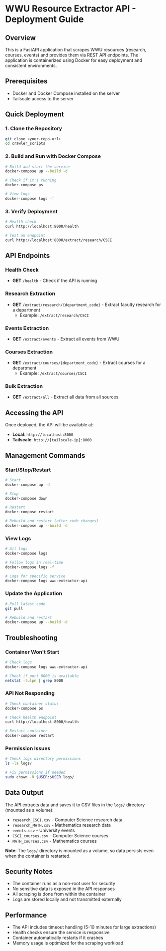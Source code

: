 # WWU Resource Extractor API - Deployment Guide

## Overview
This is a FastAPI application that scrapes WWU resources (research, courses, events) and provides them via REST API endpoints. The application is containerized using Docker for easy deployment and consistent environments.

## Prerequisites
- Docker and Docker Compose installed on the server
- Tailscale access to the server

## Quick Deployment

### 1. Clone the Repository
```bash
git clone <your-repo-url>
cd crawler_scripts
```

### 2. Build and Run with Docker Compose
```bash
# Build and start the service
docker-compose up --build -d

# Check if it's running
docker-compose ps

# View logs
docker-compose logs -f
```

### 3. Verify Deployment
```bash
# Health check
curl http://localhost:8000/health

# Test an endpoint
curl http://localhost:8000/extract/research/CSCI
```

## API Endpoints

### Health Check
- **GET** `/health` - Check if the API is running

### Research Extraction
- **GET** `/extract/research/{department_code}` - Extract faculty research for a department
  - Example: `/extract/research/CSCI`

### Events Extraction
- **GET** `/extract/events` - Extract all events from WWU

### Courses Extraction
- **GET** `/extract/courses/{department_code}` - Extract courses for a department
  - Example: `/extract/courses/CSCI`

### Bulk Extraction
- **GET** `/extract/all` - Extract all data from all sources

## Accessing the API

Once deployed, the API will be available at:
- **Local**: `http://localhost:8000`
- **Tailscale**: `http://[tailscale-ip]:8000`

## Management Commands

### Start/Stop/Restart
```bash
# Start
docker-compose up -d

# Stop
docker-compose down

# Restart
docker-compose restart

# Rebuild and restart (after code changes)
docker-compose up --build -d
```

### View Logs
```bash
# All logs
docker-compose logs

# Follow logs in real-time
docker-compose logs -f

# Logs for specific service
docker-compose logs wwu-extractor-api
```

### Update the Application
```bash
# Pull latest code
git pull

# Rebuild and restart
docker-compose up --build -d
```

## Troubleshooting

### Container Won't Start
```bash
# Check logs
docker-compose logs wwu-extractor-api

# Check if port 8000 is available
netstat -tulpn | grep 8000
```

### API Not Responding
```bash
# Check container status
docker-compose ps

# Check health endpoint
curl http://localhost:8000/health

# Restart container
docker-compose restart
```

### Permission Issues
```bash
# Check logs directory permissions
ls -la logs/

# Fix permissions if needed
sudo chown -R $USER:$USER logs/
```

## Data Output

The API extracts data and saves it to CSV files in the `logs/` directory (mounted as a volume):
- `research_CSCI.csv` - Computer Science research data
- `research_MATH.csv` - Mathematics research data
- `events.csv` - University events
- `CSCI_courses.csv` - Computer Science courses
- `MATH_courses.csv` - Mathematics courses

**Note**: The `logs/` directory is mounted as a volume, so data persists even when the container is restarted.

## Security Notes

- The container runs as a non-root user for security
- No sensitive data is exposed in the API responses
- All scraping is done from within the container
- Logs are stored locally and not transmitted externally

## Performance

- The API includes timeout handling (5-10 minutes for large extractions)
- Health checks ensure the service is responsive
- Container automatically restarts if it crashes
- Memory usage is optimized for the scraping workload
